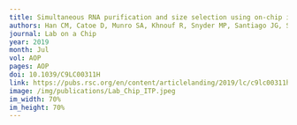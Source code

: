 ```yaml
---
title: Simultaneous RNA purification and size selection using on-chip isotachophoresis with an ionic spacer
authors: Han CM, Catoe D, Munro SA, Khnouf R, Snyder MP, Santiago JG, Salit ML, <b>Cenik C</b>
journal: Lab on a Chip
year: 2019
month: Jul
vol: AOP
pages: AOP
doi: 10.1039/C9LC00311H
link: https://pubs.rsc.org/en/content/articlelanding/2019/lc/c9lc00311h
image: /img/publications/Lab_Chip_ITP.jpeg
im_width: 70%
im_height: 70%
---
```

